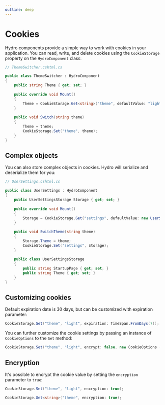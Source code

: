```yaml
---
outline: deep
---
```


# Cookies

Hydro components provide a simple way to work with cookies in your application. You can read, write, and delete cookies using the `CookieStorage` property on the `HydroComponent` class:

```c#
// ThemeSwitcher.cshtml.cs

public class ThemeSwitcher : HydroComponent
{
    public string Theme { get; set; }
    
    public override void Mount()
    {
        Theme = CookieStorage.Get<string>("theme", defaultValue: "light");
    }
    
    public void Switch(string theme)
    {
        Theme = theme;
        CookieStorage.Set("theme", theme);
    }
}
```

## Complex objects

You can also store complex objects in cookies. Hydro will serialize and deserialize them for you:

```c#
// UserSettings.cshtml.cs

public class UserSettings : HydroComponent
{
    public UserSettingsStorage Storage { get; set; }
    
    public override void Mount()
    {
        Storage = CookieStorage.Get("settings", defaultValue: new UserSettingsStorage());
    }
    
    public void SwitchTheme(string theme)
    {
        Storage.Theme = theme;
        CookieStorage.Set("settings", Storage);
    }
    
    public class UserSettingsStorage
    {
        public string StartupPage { get; set; }        
        public string Theme { get; set; }
    }
}
```

## Customizing cookies

Default expiration date is 30 days, but can be customized with expiration parameter:

```c#
CookieStorage.Set("theme", "light", expiration: TimeSpan.FromDays(7));
```

You can further customize the cookie settings by passing an instance of `CookieOptions` to the `Set` method:

```c#
CookieStorage.Set("theme", "light", encrypt: false, new CookieOptions { Secure = true });
```

## Encryption

It's possible to encrypt the cookie value by setting the `encryption` parameter to `true`:

```c#
CookieStorage.Set("theme", "light", encryption: true);
```

```c#
CookieStorage.Get<string>("theme", encryption: true);
```